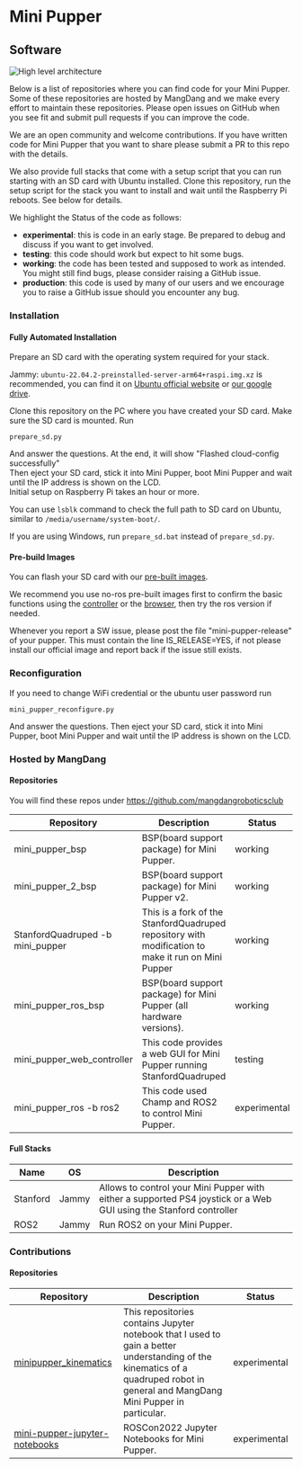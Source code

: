 # Mini Pupper

## Software

![High level architecture](./docs/images/hla.png)

Below is a list of repositories where you can find code for your Mini Pupper. Some of these repositories are hosted by MangDang and we make every effort to maintain these repositories. Please open issues on GitHub when you see fit and submit pull requests if you can improve the code.

We are an open community and welcome contributions. If you have written code for Mini Pupper that you want to share please submit a PR to this repo with the details.

We also provide full stacks that come with a setup script that you can run starting with an SD card with Ubuntu installed. Clone this repository, run the setup script for the stack you want to install and wait until the Raspberry Pi reboots. See below for details.

We highlight the Status of the code as follows:

- **experimental**: this is code in an early stage. Be prepared to debug and discuss if you want to get involved.
- **testing**: this code should work but expect to hit some bugs. 
- **working**: the code has been tested and supposed to work as intended. You might still find bugs, please consider raising a GitHub issue.
- **production**: this code is used by many of our users and we encourage you to raise a GitHub issue should you encounter any bug.

### Installation

#### Fully Automated Installation

Prepare an SD card with the operating system required for your stack. 

Jammy: `ubuntu-22.04.2-preinstalled-server-arm64+raspi.img.xz` is recommended, you can find it on [Ubuntu official website](https://cdimage.ubuntu.com/releases/22.04/release/) or [our google drive](https://drive.google.com/file/d/1sr8s2WOUe1KMS-0jGaY3mAQrPVaJJcpR/view?usp=sharing).


Clone this repository on the PC where you have created your SD card. Make sure the SD card is mounted. Run

```
prepare_sd.py
```

And answer the questions. At the end, it will show "Flashed cloud-config successfully"  
Then eject your SD card, stick it into Mini Pupper, boot Mini Pupper and wait until the IP address is shown on the LCD.  
Initial setup on Raspberry Pi takes an hour or more.

You can use `lsblk` command to check the full path to SD card on Ubuntu, similar to `/media/username/system-boot/`.

If you are using Windows, run `prepare_sd.bat` instead of `prepare_sd.py`.

#### Pre-build Images

You can flash your SD card with our [pre-built images](https://drive.google.com/drive/folders/175PWfA3oIgC565D_2thNbvp9qQf6Y6-V). 

We recommend you use no-ros pre-built images first to confirm the basic functions using the [controller](https://www.youtube.com/watch?v=FRBh3URTuuI) or the [browser](https://github.com/mangdangroboticsclub/mini_pupper_web_controller), then try the ros version if needed.

Whenever you report a SW issue, please post the file "mini-pupper-release" of your pupper. This must contain the line IS_RELEASE=YES, if not please install our official image and report back if the issue still exists.

### Reconfiguration

If you need to change WiFi credential or the ubuntu user password run

```
mini_pupper_reconfigure.py
```

And answer the questions.
Then eject your SD card, stick it into Mini Pupper, boot Mini Pupper and wait until the IP address is shown on the LCD.

### Hosted by MangDang

#### Repositories

You will find these repos under https://github.com/mangdangroboticsclub

| Repository                       | Description                                                                                        | Status       |
| ---                              | ---                                                                                                | ---          |
| mini_pupper_bsp                  | BSP(board support package) for Mini Pupper.                                                        | working      |
| mini_pupper_2_bsp                | BSP(board support package) for Mini Pupper v2.                                                     | working      |
| StanfordQuadruped -b mini_pupper | This is a fork of the StanfordQuadruped repository with modification to make it run on Mini Pupper | working      |
| mini_pupper_ros_bsp              | BSP(board support package) for Mini Pupper (all hardware versions).                                | working      |
| mini_pupper_web_controller       | This code provides a web GUI for Mini Pupper running StanfordQuadruped                             | testing      |
| mini_pupper_ros -b ros2          | This code used Champ and ROS2 to control Mini Pupper.                                              | experimental |

#### Full Stacks

| Name     | OS    | Description                                                                                                        |
| ---      | ---   | ---                                                                                                                |
| Stanford | Jammy | Allows to control your Mini Pupper with either a supported PS4 joystick or a Web GUI using the Stanford controller |
| ROS2     | Jammy | Run ROS2 on your Mini Pupper.                                                                                      |

### Contributions

#### Repositories

| Repository                                                                               | Description                                                                                                                                                                      | Status       |
| ---                                                                                      | ---                                                                                                                                                                              | ---          |
| [minipupper_kinematics](https://github.com/hdumcke/minipupper_kinematics)                | This repositories contains Jupyter notebook that I used to gain a better understanding of the kinematics of a quadruped robot in general and MangDang Mini Pupper in particular. | experimental |
| [mini-pupper-jupyter-notebooks](https://github.com/Tiryoh/mini-pupper-jupyter-notebooks) | ROSCon2022 Jupyter Notebooks for Mini Pupper.                                                                                                                                    | experimental |
